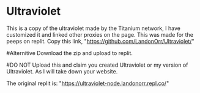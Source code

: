 # Ultraviolet
This is a copy of the ultraviolet made by the Titanium network, I have customized it and linked other proxies on the page. This was made for the peeps on replit.
Copy this link, "https://github.com/LandonOrr/Ultraviolet/"

#Alternitive
Download the zip and upload to replit.

#DO NOT
Upload this and claim you created Ultraviolet or my version of Ultraviolet. As I will take down your website.

The original replit is: "https://ultraviolet-node.landonorr.repl.co/"

